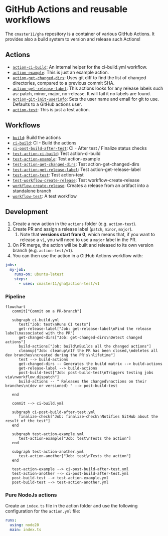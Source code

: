 # GitHub Actions and reusable workflows

The `cmaster11/gha` repository is a container of various GitHub Actions. It provides also a build
system to version and release such Actions!

## Actions

<!-- GENERATE_ACTIONS BEGIN -->

- [`action-ci-build`](./actions/action-ci-build): An internal helper for the ci-build.yml workflow.
- [`action-example`](./actions/action-example): This is just an example action.
- [`action-get-changed-dirs`](./actions/action-get-changed-dirs): Uses git diff to find the list of changed directories, compared to a previous commit SHA.
- [`action-get-release-label`](./actions/action-get-release-label): This actions looks for any release labels such as: patch, minor, major, no-release. It will fail it no labels are found.
- [`action-git-init-userinfo`](./actions/action-git-init-userinfo): Sets the user name and email for git to use. Defaults to a GitHub actions user.
- [`action-test`](./actions/action-test): This is just a test action.
<!-- GENERATE_ACTIONS END -->

## Workflows

<!-- GENERATE_WORKFLOWS BEGIN -->

- [`build`](./.github/workflows/build.yml): Build the actions
- [`ci-build`](./.github/workflows/ci-build.yml): CI - Build the actions
- [`ci-post-build-after-test`](./.github/workflows/ci-post-build-after-test.yml): CI - After test / Finalize status checks
- [`test-action-ci-build`](./.github/workflows/test-action-ci-build.yml): Test action-ci-build
- [`test-action-example`](./.github/workflows/test-action-example.yml): Test action-example
- [`test-action-get-changed-dirs`](./.github/workflows/test-action-get-changed-dirs.yml): Test action-get-changed-dirs
- [`test-action-get-release-label`](./.github/workflows/test-action-get-release-label.yml): Test action-get-release-label
- [`test-action-test`](./.github/workflows/test-action-test.yml): Test action-test
- [`test-workflow-create-release`](./.github/workflows/test-workflow-create-release.yml): Test workflow-create-release
- [`workflow-create-release`](./.github/workflows/workflow-create-release.yml): Creates a release from an artifact into a standalone branch
- [`workflow-test`](./.github/workflows/workflow-test.yml): A test workflow
<!-- GENERATE_WORKFLOWS END -->

## Development

1. Create a new action in the `actions` folder (e.g. `action-test`).
2. Create PR and assign a release label (`patch`, `minor`, `major`).
   1. Note that **versions start from 0**, which means that, if you want to release a `v1`, you will need to use a `major` label in the PR.
3. On PR merge, the action will be built and released to its own version branch (e.g. `action-test/v1`).
4. You can then use the action in a GitHub Actions workflow with:

```yaml
jobs:
  my-job:
    runs-on: ubuntu-latest
    steps:
      - uses: cmaster11/gha@action-test/v1
```

### Pipeline

```mermaid
flowchart
   commit["Commit on a PR-branch"]

   subgraph ci-build.yml
      test["Job: test\nRuns CI tests"]
      get-release-label["Job: get-release-label\nFind the release label\nassociated with the PR"]
      get-changed-dirs["Job: get-changed-dirs\nDetect changed actions"]
      build-actions["Job: build\nBuilds all the changed actions"]
      cleanup["Job: cleanup\nIf the PR has been closed,\ndeletes all dev branches\ncreated during the PR's\nlifetime"]
      test --> build-actions
      get-changed-dirs -- Generates the build matrix --> build-actions
      get-release-label --> build-actions
      post-build-test["Job: post-build-test\nTriggers testing jobs via\nworkflow_dispatch"]
      build-actions -- " Releases the changed\nactions on their branches\n(dev or versioned) " --> post-build-test

   end

   commit --> ci-build.yml

   subgraph ci-post-build-after-test.yml
      finalize-check["Job: finalize-check\nNotifies GitHub about the result of the test"]
   end

   subgraph test-action-example.yml
      test-action-example["Job: test\nTests the action"]
   end

   subgraph test-action-another.yml
      test-action-another["Job: test\nTests the action"]
   end

   test-action-example --> ci-post-build-after-test.yml
   test-action-another --> ci-post-build-after-test.yml
   post-build-test --> test-action-example.yml
   post-build-test --> test-action-another.yml
```

### Pure NodeJs actions

Create an `index.ts` file in the action folder and use the following configuration for the `action.yml` file:

```yaml
runs:
  using: node20
  main: index.ts
```
